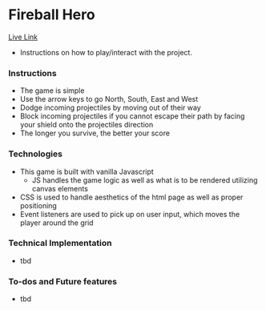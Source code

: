 # Fireball Hero
[Live Link](https://jmcbgaston.github.io/fireball_hero/)

- Instructions on how to play/interact with the project.
### Instructions
- The game is simple
- Use the arrow keys to go North, South, East and West
- Dodge incoming projectiles by moving out of their way
- Block incoming projectiles if you cannot escape their path by facing your shield onto the projectiles direction
- The longer you survive, the better your score

### Technologies
- This game is built with vanilla Javascript
   - JS handles the game logic as well as what is to be rendered utilizing canvas elements
- CSS is used to handle aesthetics of the html page as well as proper positioning
- Event listeners are used to pick up on user input, which moves the player around the grid

### Technical Implementation
- tbd

### To-dos and Future features
- tbd

